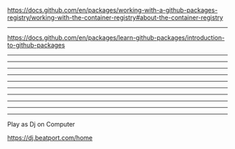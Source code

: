 https://docs.github.com/en/packages/working-with-a-github-packages-registry/working-with-the-container-registry#about-the-container-registry


----------------

https://docs.github.com/en/packages/learn-github-packages/introduction-to-github-packages



----------------

----------------


----------------

----------------


----------------




----------------

----------------


----------------

----------------


----------------
Play as Dj on Computer 

https://dj.beatport.com/home
